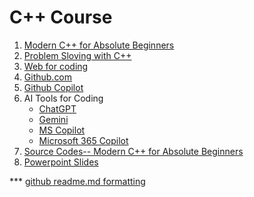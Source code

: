 # C++ Course
1. [Modern C++ for Absolute Beginners](https://github.com/Mohammed-3tef/Computer_Science_Books/blob/main/Modern%20C%2B%2B%20For%20Absolute%20Beginners.pdf)
2. [Problem Sloving with C++](https://github.com/Mohammed3tef/Computer_Science_Books/blob/main/Problem%20Solving%20with%20C%2B%2B%2C%2010th%20Edition.pdf)
3. [Web for coding](https://www.w3schools.com/cpp/default.asp)
4. [Github.com](https://github.com/)
5. [Github Copilot](https://github.com/settings/copilot/features)
6. AI Tools for Coding
   - [ChatGPT](https://chatgpt.com/)
   - [Gemini](https://gemini.google.com/app)
   - [MS Copilot](https://copilot.microsoft.com/)
   - [Microsoft 365 Copilot](https://m365.cloud.microsoft/chat)
7. [Source Codes-- Modern C++ for Absolute Beginners](https://github.com/Apress/Modern-C-Plus-Plus-for-Absolute-Beginners-2nd-ed)
8. [Powerpoint Slides](cppslide.pptx)







*** [github readme.md formatting](https://docs.github.com/en/get-started/writing-on-github/getting-started-with-writing-and-formatting-on-github/basic-writing-and-formatting-syntax)
